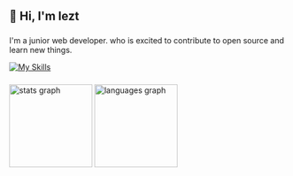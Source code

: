 <h2 align="left">👋 Hi, I'm lezt</h2>

###
I'm a junior web developer. who is excited to contribute to open source and learn new things.

[![My Skills](https://skillicons.dev/icons?i=js,java,html,css,php,mysql,python,github,git,azure,bootstrap,figma&perline=12)](https://skillicons.dev)

###
###


###

<div align="left">
  <img src="https://github-readme-stats.vercel.app/api?username=wlr3r&hide_title=false&hide_rank=false&show_icons=true&include_all_commits=true&count_private=true&disable_animations=false&theme=dracula&locale=en&hide_border=false&order=1" height="150" alt="stats graph"  />
  
  <img src="https://github-readme-stats.vercel.app/api/top-langs?username=wlr3r&locale=en&hide_title=false&layout=compact&card_width=320&langs_count=5&theme=dracula&hide_border=false&order=2" height="150" alt="languages graph"  />
</div>

###
